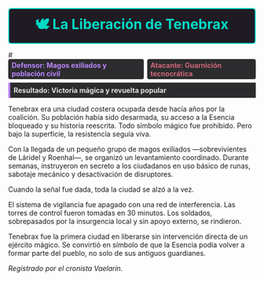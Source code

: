 <!-- Nuevo formato de título como banner estilizado -->

<div style="
  border: 2px solid #03dac6;
  background: #1f1b24;
  border-radius: 6px;
  padding: 0.75em;
  margin-bottom: 1em;
">
  <h2 style="
    margin: 0;
    color: #03dac6;
    font-weight: bold;
    text-align: center;
    font-size: 2em;
  ">
    🕊 La Liberación de Tenebrax
  </h2>
</div>
#
<div style="display: flex; gap: 0.5em; margin-bottom: 0.5em; justify-content: space-between;">
  <div style="
    background: #2c2c2e;
    color: #bb86fc;
    padding: 0.25em 0.5em;
    border-radius: 4px;
    font-weight: bold;
  ">
    Defensor: Magos exiliados y población civil
  </div>
  <div style="
    background: #2c2c2e;
    color: #cf6679;
    padding: 0.25em 0.5em;
    border-radius: 4px;
    font-weight: bold;
  ">
    Atacante: Guarnición tecnocrática
  </div>
</div>

<div style="
  background: #2c2c2e;
  border-left: 4px solid #bb86fc;
  padding: 0.5em;
  margin-bottom: 1em;
  font-weight: bold;
  color: #e0e0e0;
">
  Resultado: Victoria mágica y revuelta popular
</div>


Tenebrax era una ciudad costera ocupada desde hacía años por la coalición. Su población había sido desarmada, su acceso a la Esencia bloqueado y su historia reescrita. Todo símbolo mágico fue prohibido. Pero bajo la superficie, la resistencia seguía viva.

Con la llegada de un pequeño grupo de magos exiliados —sobrevivientes de Láridel y Roenhal—, se organizó un levantamiento coordinado. Durante semanas, instruyeron en secreto a los ciudadanos en uso básico de runas, sabotaje mecánico y desactivación de disruptores.

Cuando la señal fue dada, toda la ciudad se alzó a la vez.

El sistema de vigilancia fue apagado con una red de interferencia. Las torres de control fueron tomadas en 30 minutos. Los soldados, sobrepasados por la insurgencia local y sin apoyo externo, se rindieron.

Tenebrax fue la primera ciudad en liberarse sin intervención directa de un ejército mágico. Se convirtió en símbolo de que la Esencia podía volver a formar parte del pueblo, no solo de sus antiguos guardianes.

*Registrado por el cronista Vaelarin.*  
